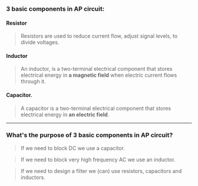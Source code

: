 ### 3 basic components in AP circuit: 

#### Resistor
> Resistors are used to reduce current flow, adjust signal levels, to divide voltages.

#### Inductor
> An inductor, is a two-terminal electrical component that stores electrical energy in **a magnetic field** when electric current flows through it.

#### Capacitor.
> A capacitor is a two-terminal electrical component that stores electrical energy in **an electric field**.

___

### What's the purpose of 3 basic components in AP circuit?

> If we need to block DC we use a capacitor.

> If we need to block very high frequency AC we use an inductor.

> If we need to design a filter we (can) use resistors, capacitors and inductors. 